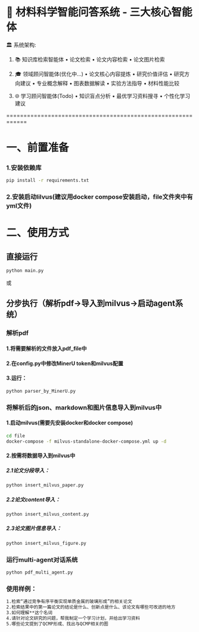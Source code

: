 🔬 材料科学智能问答系统 - 三大核心智能体
============================================================
🏛️  系统架构:

  1. 📚 知识库检索智能体
     • 论文检索
     • 论文内容检索
     • 论文图片检索

  2. 🎓 领域顾问智能体(优化中...)
     • 论文核心内容提炼
     • 研究价值评估
     • 研究方向建议
     • 专业概念解释
     • 图表数据解读
     • 实验方法指导
     • 材料性能比较

  3. 🌐 学习顾问智能体(Todo)
     • 知识盲点分析
     • 最优学习资料搜寻
     • 个性化学习建议

============================================================


# 一、前置准备
### 1.安装依赖库
```bash
pip install -r requirements.txt
```
### 2.安装启动lilvus(建议用docker compose安装启动，file文件夹中有yml文件)


# 二、使用方式
## 直接运行
```bash
python main.py
```
或

## 分步执行（解析pdf->导入到milvus->启动agent系统）
### 解析pdf
#### 1.将需要解析的文件放入pdf_file中
#### 2.在config.py中修改MinerU token和milvus配置
#### 3.运行：
```bash
python parser_by_MinerU.py
```
### 将解析后的json、markdown和图片信息导入到milvus中
#### 1.启动milvus(需要先安装docker和docker compose)
```bash
cd file
docker-compose -f milvus-standalone-docker-compose.yml up -d
```
#### 2.按需将数据导入到milvus中
  ##### 2.1论文分段导入：
  ```bash
  python insert_milvus_paper.py
  ```
  ##### 2.2论文content导入：
  ```bash
  python insert_milvus_content.py
  ```
  ##### 2.3论文图片信息导入：
  ```bash
  python insert_milvus_figure.py
  ```
### 运行multi-agent对话系统
```bash
python pdf_multi_agent.py
```
### 使用样例：
```bash
1.检索“通过竞争有序平衡实现单质金属的玻璃形成”的相关论文
2.检索结果中的第一篇论文的结论是什么、创新点是什么、该论文有哪些可改进的地方
3.如何理解**这个名词
4.请针对论文研究的问题，帮我制定一个学习计划，并给出学习资料
5.哪些论文提到了QCMP形成、找出与QCMP相关的图
```




